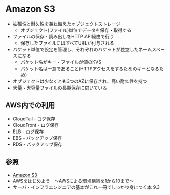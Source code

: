 # Amazon S3
- 拡張性と耐久性を兼ね備えたオブジェクトストレージ
  - オブジェクト(ファイル)単位でデータを保存・取得する
- ファイルの保存・読み出しをHTTP API経由で行う
  - 保存したファイルにはすべてURLが付与される
- バケット単位で設定を管理し、それぞれのバケットが独立したネームスペースになる
  - バケット名がキー・ファイルが値のKVS
  - バケット名は一意であること(HTTPアクセスをするためのキーとなるため)
- オブジェクトは少なくとも3つのAZに保存され、高い耐久性を持つ
- 大量・大容量ファイルの長期保存に向いている

## AWS内での利用
- CloudTail - ログ保存
- CloudFront - ログ保存
- ELB - ログ保存
- EBS - バックアップ保存
- RDS - バックアップ保存

## 参照
- [Amazon S3](https://aws.amazon.com/jp/s3/)
- AWSをはじめよう　～AWSによる環境構築を1から10まで～
- サーバ・インフラエンジニアの基本がこれ一冊でしっかり身につく本 9.3
